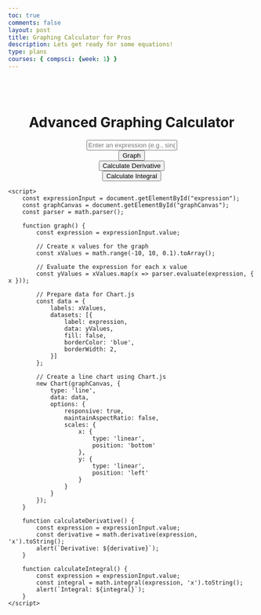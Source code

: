 ```yaml
---
toc: true
comments: false
layout: post
title: Graphing Calculator for Pros
description: Lets get ready for some equations!
type: plans
courses: { compsci: {week: 1} }
---
```

<html>
<head>
    <title>Advanced Graphing Calculator</title>
    <script src="https://cdnjs.cloudflare.com/ajax/libs/mathjs/11.9.0/math.min.js"></script>
    <script src="https://cdn.jsdelivr.net/npm/chart.js"></script>
    <style>
        #calculator {
            display: flex;
            flex-direction: column;
            align-items: center;
            margin-top: 50px;
        }
        canvas {
            max-width: 600px;
        }
    </style>
</head>
<body>
    <div id="calculator">
        <h1>Advanced Graphing Calculator</h1>
        <input type="text" id="expression" placeholder="Enter an expression (e.g., sin(x), x^2)">
        <button onclick="graph()">Graph</button>
        <button onclick="calculateDerivative()">Calculate Derivative</button>
        <button onclick="calculateIntegral()">Calculate Integral</button>
        <canvas id="graphCanvas"></canvas>
    </div>

    <script>
        const expressionInput = document.getElementById("expression");
        const graphCanvas = document.getElementById("graphCanvas");
        const parser = math.parser();

        function graph() {
            const expression = expressionInput.value;

            // Create x values for the graph
            const xValues = math.range(-10, 10, 0.1).toArray();

            // Evaluate the expression for each x value
            const yValues = xValues.map(x => parser.evaluate(expression, { x }));

            // Prepare data for Chart.js
            const data = {
                labels: xValues,
                datasets: [{
                    label: expression,
                    data: yValues,
                    fill: false,
                    borderColor: 'blue',
                    borderWidth: 2,
                }]
            };

            // Create a line chart using Chart.js
            new Chart(graphCanvas, {
                type: 'line',
                data: data,
                options: {
                    responsive: true,
                    maintainAspectRatio: false,
                    scales: {
                        x: {
                            type: 'linear',
                            position: 'bottom'
                        },
                        y: {
                            type: 'linear',
                            position: 'left'
                        }
                    }
                }
            });
        }

        function calculateDerivative() {
            const expression = expressionInput.value;
            const derivative = math.derivative(expression, 'x').toString();
            alert(`Derivative: ${derivative}`);
        }

        function calculateIntegral() {
            const expression = expressionInput.value;
            const integral = math.integral(expression, 'x').toString();
            alert(`Integral: ${integral}`);
        }
    </script>
</body>
</html>
